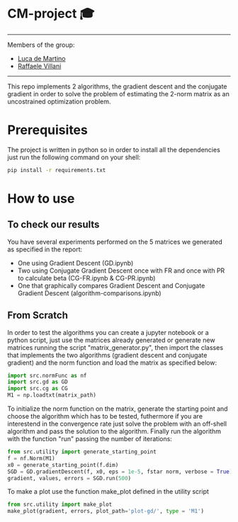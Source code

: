 # CM-project 🎓

---
Members of the group:
- [Luca de Martino](https://github.com/luca-demartino)
- [Raffaele Villani](https://github.com/vlnraf)
---

This repo implements 2 algorithms, the gradient descent and the conjugate gradient in order to solve the problem of estimating the  2-norm matrix as an uncostrained optimization problem.

# Prerequisites
The project is written in python so in order to install all the dependencies just run the following command on your shell:
``` bash
pip install -r requirements.txt
```

# How to use
## To check our results
You have several experiments performed on the 5 matrices we generated as specified in the report:
* One using Gradient Descent (GD.ipynb)
* Two using Conjugate Gradient Descent once with FR and once with PR to calculate beta (CG-FR.ipynb & CG-PR.ipynb)
* One that graphically compares Gradient Descent and Conjugate Gradient Descent (algorithm-comparisons.ipynb)


## From Scratch
In order to test the algorithms you can create a jupyter notebook or a python script, just use the matrices already generated or generate new matrices running the script "matrix_generator.py", then import the classes that implements the two algorithms (gradient descent and conjugate gradient) and the norm function and load the matrix as specified below:
``` python
import src.normFunc as nf
import src.gd as GD
import src.cg as CG
M1 = np.loadtxt(matrix_path)
```
To initialize the norm function on the matrix, generate the starting point and choose the algorithm which has to be tested, futhermore if you are interestend in the convergence rate just solve the problem with an off-shell algorithm and pass the solution to the algorithm. Finally run the algorithm with the function "run" passing the number of iterations:
``` python
from src.utility import generate_starting_point
f = nf.Norm(M1)
x0 = generate_starting_point(f.dim)
SGD = GD.gradientDescent(f, x0, eps = 1e-5, fstar norm, verbose = True)
gradient, values, errors = SGD.run(500)
```
To make a plot use the function make_plot defined in the utility script
``` python
from src.utility import make_plot
make_plot(gradient, errors, plot_path='plot-gd/', type = 'M1')
```
